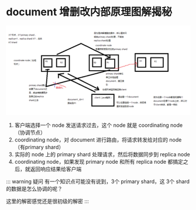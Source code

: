# document 增删改内部原理图解揭秘

![](./assets/markdown-img-paste-2019010621164080.png)

1. 客户端选择一个 node 发送请求过去，这个 node 就是 coordinating node（协调节点）
2. coordinating node，对 document 进行路由，将请求转发给对应的 node（有primary shard）
3. 实际的 node 上的 primary shard 处理请求，然后将数据同步到 replica node
4. coordinating node，如果发现 primary node 和所有 replica node 都搞定之后，就返回响应结果给客户端

::: warning 疑问
有一个知识点可能没有说到，3个 primary shard，这 3个 shard 的数据是怎么协调的呢？

这里的解密感觉还是很初级的解密
:::
